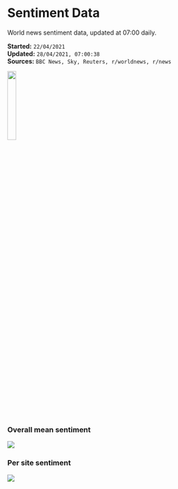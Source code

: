 # Sentiment Data

World news sentiment data, updated at 07:00 daily.

**Started:** `22/04/2021`<br>
**Updated:** `28/04/2021, 07:00:38`<br>
**Sources:** `BBC News, Sky, Reuters, r/worldnews, r/news`

<img src="https://user-images.githubusercontent.com/25552804/115932698-55adef00-a485-11eb-82bb-2265c0821ca0.png" width="20%" height="20%">

### Overall mean sentiment
![](https://github.com/samuelezraberry/news-sentiment-data/blob/main/code/img/daily-sentiment-graph.png?raw=true)

### Per site sentiment
![](https://github.com/samuelezraberry/news-sentiment-data/blob/main/code/img/daily-site-sentiment-graph.png?raw=true)
